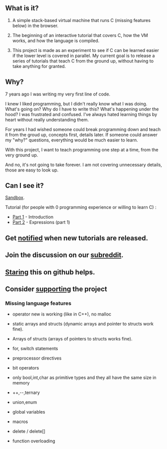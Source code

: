 ## What is it?

1. A simple stack-based virtual machine that runs C (missing features below) in the browser.

2. The beginning of an interactive tutorial that covers C, how the VM works, and how the language is compiled.

3. This project is made as an experiment to see if C can be learned easier if the lower level is covered in parallel.
My current goal is to release a series of tutorials that teach C from the ground up, without having to take anything for granted.

## Why?

7 years ago I was writing my very first line of code.

I knew I liked programming, but I didn't really know what I was doing. 
What's going on?
Why do I have to write this?
What's happening under the hood?
I was frustrated and confused.
I've always hated learning things by heart without really understanding them.

For years I had wished someone could break programming down and teach it from the groud up, concepts first, details later. 
If someone could answer my "why?" questions, everything would be much easier to learn.

With this project, I want to teach programming one step at a time, from the very ground up.

And no, it's not going to take forever. 
I am not covering unnecessary details, those are easy to look up.

## Can I see it?

[Sandbox](https://vasyop.github.io/miniC-hosting).

Tutorial (for people with 0 programming experience or willing to learn C) : 
* [Part 1](https://vasyop.github.io/miniC-hosting/?0) - Introduction
* [Part 2](https://vasyop.github.io/miniC-hosting/?1) - Expressions (part 1)

## Get [notified](https://github.us20.list-manage.com/subscribe/post?u=2790571880963241ec5dd7d11&id=0e2d1b34de) when new tutorials are released.

## Join the discussion on our **[subreddit](https://www.reddit.com/r/minic/)**.

## [Staring](https://github.com/vasyop/miniC-hosting) this on github helps.

## Consider [supporting](https://github.com/vasyop/miniC-hosting/blob/master/support.md) the project


### Missing language features

* operator new is working (like in C++), no malloc

* static arrays and structs (dynamic arrays and pointer to structs work fine).
  
* Arrays of structs (arrays of pointers to structs works fine).
  
* for, switch statements

* preprocessor directives
  
* bit operators
  
* only bool,int,char as primitive types and they all have the same size in memory
  
* ++,--,ternary
  
* union,enum
  
* global variables
  
* macros

* delete / delete[]

* function overloading

